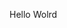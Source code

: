 Hello Wolrd





























































































































































































































































































































































































































































































































































































































































































































































































































































































































































































































































































































































































































































































































































































































































































































































































































































































































































































































































































































































































































































































































































































































































































































































































































































































































































































































































































































































































































































































































































































































































































































































































































































































































































































































































































































































































































































































































































































































































































































































































































































































































































































































































































































































































































































































































































































































































































































